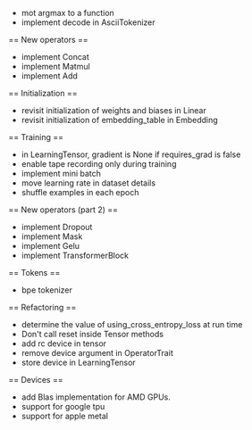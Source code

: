 - mot argmax to a function
- implement decode in AsciiTokenizer

== New operators ==

- implement Concat
- implement Matmul
- implement Add

== Initialization ==

- revisit initialization of weights and biases in Linear
- revisit initialization of embedding_table in Embedding

== Training ==

- in LearningTensor, gradient is None if requires_grad is false
- enable tape recording only during training
- implement mini batch
- move learning rate in dataset details
- shuffle examples in each epoch

== New operators (part 2) ==

- implement Dropout
- implement Mask
- implement Gelu
- implement TransformerBlock

== Tokens ==

- bpe tokenizer

== Refactoring ==

- determine the value of using_cross_entropy_loss at run time
- Don't call reset inside Tensor methods
- add rc device in tensor
- remove device argument in OperatorTrait
- store device in LearningTensor

== Devices ==

- add Blas implementation for AMD GPUs.
- support for google tpu
- support for apple metal
